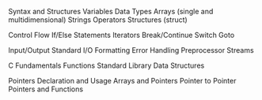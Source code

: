 Syntax and Structures
  Variables
  Data Types
  Arrays (single and multidimensional)
  Strings
  Operators
  Structures (struct)

Control Flow
  If/Else Statements
  Iterators
  Break/Continue
  Switch
  Goto

Input/Output
  Standard I/O
  Formatting
  Error Handling
  Preprocessor
  Streams

C Fundamentals
  Functions
  Standard Library
  Data Structures
  
Pointers
  Declaration and Usage
  Arrays and Pointers
  Pointer to Pointer
  Pointers and Functions
